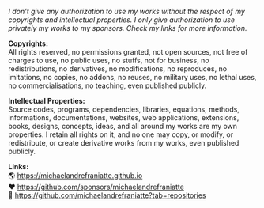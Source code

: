 ﻿  
*I don't give any authorization to use my works without the respect of my copyrights and intellectual properties. I only give authorization to use privately my works to my sponsors. Check my links for more information.*  
  
**Copyrights:**  
All rights reserved, no permissions granted, not open sources, not free of charges to use, no public uses, no stuffs, not for business, no redistributions, no derivatives, no modifications, no reproduces, no imitations, no copies, no addons, no reuses, no military uses, no lethal uses, no commercialisations, no teaching, even published publicly.  
  
**Intellectual Properties:**  
Source codes, programs, dependencies, libraries, equations, methods, informations, documentations, websites, web applications, extensions, books, designs, concepts, ideas, and all around my works are my own properties. I retain all rights on it, and no one may copy, or modify, or redistribute, or create derivative works from my works, even published publicly.  
  
**Links:**  
🌎 https://michaelandrefraniatte.github.io  
❤️ https://github.com/sponsors/michaelandrefraniatte  
📜 https://github.com/michaelandrefraniatte?tab=repositories  
  
